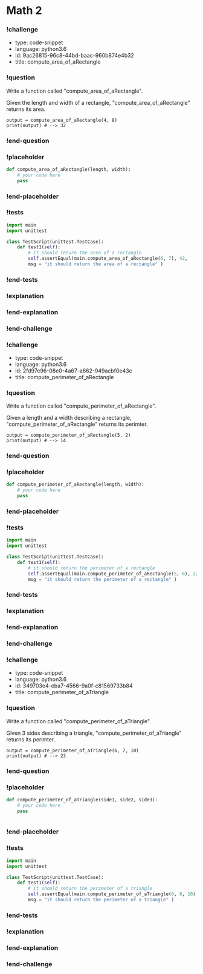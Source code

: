 # Math 2

### !challenge

* type: code-snippet
* language: python3.6
* id: 9ac26815-96c8-44bd-baac-960b874e4b32
* title: compute_area_of_aRectangle

### !question

Write a function called "compute_area_of_aRectangle".

Given the length and width of a rectangle, "compute_area_of_aRectangle" returns its area.

```
output = compute_area_of_aRectangle(4, 8)
print(output) # --> 32
```

### !end-question

### !placeholder

```python
def compute_area_of_aRectangle(length, width):
    # your code here
    pass

```

### !end-placeholder

### !tests

```python
import main
import unittest

class TestScript(unittest.TestCase):
    def test1(self):
        # it should return the area of a rectangle
        self.assertEqual(main.compute_area_of_aRectangle(6, 7), 42,
        msg = "it should return the area of a rectangle" )

```

### !end-tests

### !explanation

### !end-explanation

### !end-challenge

### !challenge

* type: code-snippet
* language: python3.6
* id: 2fd97e96-08e0-4a67-a662-949acbf0e43c
* title: compute_perimeter_of_aRectangle

### !question

Write a function called "compute_perimeter_of_aRectangle".

Given a length and a width describing a rectangle, "compute_perimeter_of_aRectangle" returns its perimter.

```
output = compute_perimeter_of_aRectangle(5, 2)
print(output) # --> 14
```

### !end-question

### !placeholder

```python
def compute_perimeter_of_aRectangle(length, width):
    # your code here
    pass


```

### !end-placeholder

### !tests

```python
import main
import unittest

class TestScript(unittest.TestCase):
    def test1(self):
        # it should return the perimeter of a rectangle
        self.assertEqual(main.compute_perimeter_of_aRectangle(5, 6), 22,
        msg = "it should return the perimeter of a rectangle" )

```

### !end-tests

### !explanation

### !end-explanation

### !end-challenge

### !challenge

* type: code-snippet
* language: python3.6
* id: 349703e4-eba7-4566-9a0f-c81569733b84
* title: compute_perimeter_of_aTriangle

### !question

Write a function called "compute_perimeter_of_aTriangle".

Given 3 sides describing a triangle, "compute_perimeter_of_aTriangle" returns its perimter.

```
output = compute_perimeter_of_aTriangle(6, 7, 10)
print(output) # --> 23
```

### !end-question

### !placeholder

```python
def compute_perimeter_of_aTriangle(side1, side2, side3):
    # your code here
    pass



```

### !end-placeholder

### !tests

```python
import main
import unittest

class TestScript(unittest.TestCase):
    def test1(self):
        # it should return the perimeter of a triangle
        self.assertEqual(main.compute_perimeter_of_aTriangle(6, 8, 10), 24,
        msg = "it should return the perimeter of a triangle" )
```


### !end-tests

### !explanation

### !end-explanation

### !end-challenge
